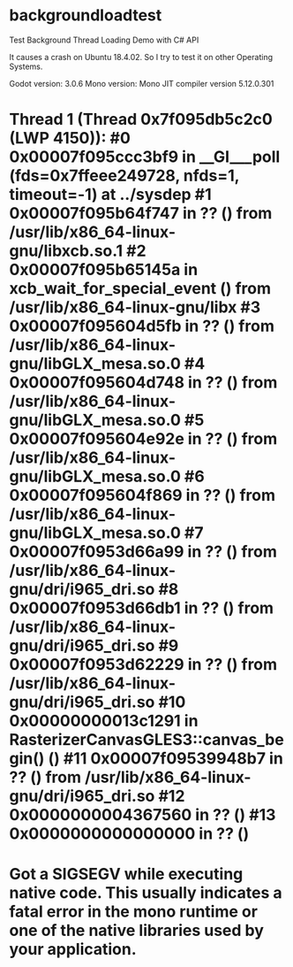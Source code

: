 # backgroundloadtest
Test Background Thread Loading Demo with C# API

It causes a crash on Ubuntu 18.4.02.
So I try to test it on other Operating Systems.

Godot version: 3.0.6
Mono version: Mono JIT compiler version 5.12.0.301

 Thread 1 (Thread 0x7f095db5c2c0 (LWP 4150)):
 #0  0x00007f095ccc3bf9 in __GI___poll (fds=0x7ffeee249728, nfds=1, timeout=-1) at ../sysdep
 #1  0x00007f095b64f747 in ?? () from /usr/lib/x86_64-linux-gnu/libxcb.so.1
 #2  0x00007f095b65145a in xcb_wait_for_special_event () from /usr/lib/x86_64-linux-gnu/libx
 #3  0x00007f095604d5fb in ?? () from /usr/lib/x86_64-linux-gnu/libGLX_mesa.so.0
 #4  0x00007f095604d748 in ?? () from /usr/lib/x86_64-linux-gnu/libGLX_mesa.so.0
 #5  0x00007f095604e92e in ?? () from /usr/lib/x86_64-linux-gnu/libGLX_mesa.so.0
 #6  0x00007f095604f869 in ?? () from /usr/lib/x86_64-linux-gnu/libGLX_mesa.so.0
 #7  0x00007f0953d66a99 in ?? () from /usr/lib/x86_64-linux-gnu/dri/i965_dri.so
 #8  0x00007f0953d66db1 in ?? () from /usr/lib/x86_64-linux-gnu/dri/i965_dri.so
 #9  0x00007f0953d62229 in ?? () from /usr/lib/x86_64-linux-gnu/dri/i965_dri.so
 #10 0x00000000013c1291 in RasterizerCanvasGLES3::canvas_begin() ()
 #11 0x00007f09539948b7 in ?? () from /usr/lib/x86_64-linux-gnu/dri/i965_dri.so
 #12 0x0000000004367560 in ?? ()
 #13 0x0000000000000000 in ?? ()
 =================================================================
 Got a SIGSEGV while executing native code. This usually indicates
 a fatal error in the mono runtime or one of the native libraries
 used by your application.
 =================================================================
